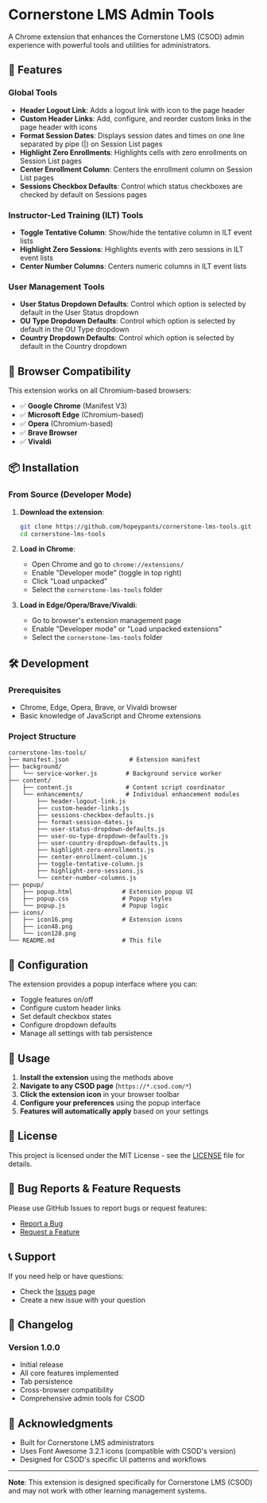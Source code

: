 # Cornerstone LMS Admin Tools

A Chrome extension that enhances the Cornerstone LMS (CSOD) admin experience with powerful tools and utilities for administrators.

## 🚀 Features

### Global Tools
- **Header Logout Link**: Adds a logout link with icon to the page header
- **Custom Header Links**: Add, configure, and reorder custom links in the page header with icons
- **Format Session Dates**: Displays session dates and times on one line separated by pipe (|) on Session List pages
- **Highlight Zero Enrollments**: Highlights cells with zero enrollments on Session List pages
- **Center Enrollment Column**: Centers the enrollment column on Session List pages
- **Sessions Checkbox Defaults**: Control which status checkboxes are checked by default on Sessions pages

### Instructor-Led Training (ILT) Tools
- **Toggle Tentative Column**: Show/hide the tentative column in ILT event lists
- **Highlight Zero Sessions**: Highlights events with zero sessions in ILT event lists
- **Center Number Columns**: Centers numeric columns in ILT event lists

### User Management Tools
- **User Status Dropdown Defaults**: Control which option is selected by default in the User Status dropdown
- **OU Type Dropdown Defaults**: Control which option is selected by default in the OU Type dropdown
- **Country Dropdown Defaults**: Control which option is selected by default in the Country dropdown

## 🎯 Browser Compatibility

This extension works on all Chromium-based browsers:
- ✅ **Google Chrome** (Manifest V3)
- ✅ **Microsoft Edge** (Chromium-based)
- ✅ **Opera** (Chromium-based)
- ✅ **Brave Browser**
- ✅ **Vivaldi**

## 📦 Installation

### From Source (Developer Mode)

1. **Download the extension**:
   ```bash
   git clone https://github.com/hopeypants/cornerstone-lms-tools.git
   cd cornerstone-lms-tools
   ```

2. **Load in Chrome**:
   - Open Chrome and go to `chrome://extensions/`
   - Enable "Developer mode" (toggle in top right)
   - Click "Load unpacked"
   - Select the `cornerstone-lms-tools` folder

3. **Load in Edge/Opera/Brave/Vivaldi**:
   - Go to browser's extension management page
   - Enable "Developer mode" or "Load unpacked extensions"
   - Select the `cornerstone-lms-tools` folder

## 🛠️ Development

### Prerequisites
- Chrome, Edge, Opera, Brave, or Vivaldi browser
- Basic knowledge of JavaScript and Chrome extensions

### Project Structure
```
cornerstone-lms-tools/
├── manifest.json                 # Extension manifest
├── background/
│   └── service-worker.js        # Background service worker
├── content/
│   ├── content.js               # Content script coordinator
│   └── enhancements/            # Individual enhancement modules
│       ├── header-logout-link.js
│       ├── custom-header-links.js
│       ├── sessions-checkbox-defaults.js
│       ├── format-session-dates.js
│       ├── user-status-dropdown-defaults.js
│       ├── user-ou-type-dropdown-defaults.js
│       ├── user-country-dropdown-defaults.js
│       ├── highlight-zero-enrollments.js
│       ├── center-enrollment-column.js
│       ├── toggle-tentative-column.js
│       ├── highlight-zero-sessions.js
│       └── center-number-columns.js
├── popup/
│   ├── popup.html              # Extension popup UI
│   ├── popup.css               # Popup styles
│   └── popup.js                # Popup logic
├── icons/
│   ├── icon16.png              # Extension icons
│   ├── icon48.png
│   └── icon128.png
└── README.md                   # This file
```

## 🔧 Configuration

The extension provides a popup interface where you can:
- Toggle features on/off
- Configure custom header links
- Set default checkbox states
- Configure dropdown defaults
- Manage all settings with tab persistence

## 📝 Usage

1. **Install the extension** using the methods above
2. **Navigate to any CSOD page** (`https://*.csod.com/*`)
3. **Click the extension icon** in your browser toolbar
4. **Configure your preferences** using the popup interface
5. **Features will automatically apply** based on your settings

## 📄 License

This project is licensed under the MIT License - see the [LICENSE](LICENSE) file for details.

## 🐛 Bug Reports & Feature Requests

Please use GitHub Issues to report bugs or request features:
- [Report a Bug](https://github.com/hopeypants/cornerstone-lms-tools/issues)
- [Request a Feature](https://github.com/hopeypants/cornerstone-lms-tools/issues)

## 📞 Support

If you need help or have questions:
- Check the [Issues](https://github.com/hopeypants/cornerstone-lms-tools/issues) page
- Create a new issue with your question

## 🔄 Changelog

### Version 1.0.0
- Initial release
- All core features implemented
- Tab persistence
- Cross-browser compatibility
- Comprehensive admin tools for CSOD

## 🙏 Acknowledgments

- Built for Cornerstone LMS administrators
- Uses Font Awesome 3.2.1 icons (compatible with CSOD's version)
- Designed for CSOD's specific UI patterns and workflows

---

**Note**: This extension is designed specifically for Cornerstone LMS (CSOD) and may not work with other learning management systems.
